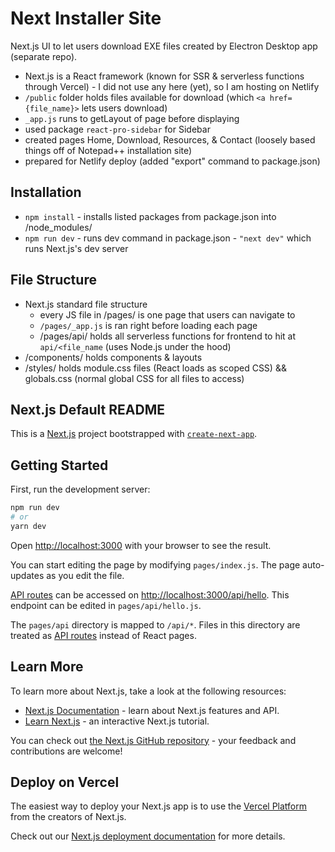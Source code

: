 # Next Installer Site
Next.js UI to let users download EXE files created by Electron Desktop app (separate repo).
- Next.js is a React framework (known for SSR & serverless functions through Vercel) - I did not use any here (yet), so I am hosting on Netlify
- `/public` folder holds files available for download (which `<a href={file_name}>` lets users download)
- `_app.js` runs to getLayout of page before displaying
- used package `react-pro-sidebar` for Sidebar
- created pages Home, Download, Resources, & Contact (loosely based things off of Notepad++ installation site)
- prepared for Netlify deploy (added "export" command to package.json)

## Installation
- `npm install` - installs listed packages from package.json into /node_modules/
- `npm run dev` - runs dev command in package.json - `"next dev"` which runs Next.js's dev server

## File Structure
- Next.js standard file structure
  - every JS file in /pages/ is one page that users can navigate to
  - `/pages/_app.js` is ran right before loading each page
  - /pages/api/ holds all serverless functions for frontend to hit at `api/<file_name` (uses Node.js under the hood)
- /components/ holds components & layouts
- /styles/ holds module.css files (React loads as scoped CSS) && globals.css (normal global CSS for all files to access)

## Next.js Default README
This is a [Next.js](https://nextjs.org/) project bootstrapped with [`create-next-app`](https://github.com/vercel/next.js/tree/canary/packages/create-next-app).

## Getting Started

First, run the development server:

```bash
npm run dev
# or
yarn dev
```

Open [http://localhost:3000](http://localhost:3000) with your browser to see the result.

You can start editing the page by modifying `pages/index.js`. The page auto-updates as you edit the file.

[API routes](https://nextjs.org/docs/api-routes/introduction) can be accessed on [http://localhost:3000/api/hello](http://localhost:3000/api/hello). This endpoint can be edited in `pages/api/hello.js`.

The `pages/api` directory is mapped to `/api/*`. Files in this directory are treated as [API routes](https://nextjs.org/docs/api-routes/introduction) instead of React pages.

## Learn More

To learn more about Next.js, take a look at the following resources:

- [Next.js Documentation](https://nextjs.org/docs) - learn about Next.js features and API.
- [Learn Next.js](https://nextjs.org/learn) - an interactive Next.js tutorial.

You can check out [the Next.js GitHub repository](https://github.com/vercel/next.js/) - your feedback and contributions are welcome!

## Deploy on Vercel

The easiest way to deploy your Next.js app is to use the [Vercel Platform](https://vercel.com/new?utm_medium=default-template&filter=next.js&utm_source=create-next-app&utm_campaign=create-next-app-readme) from the creators of Next.js.

Check out our [Next.js deployment documentation](https://nextjs.org/docs/deployment) for more details.

